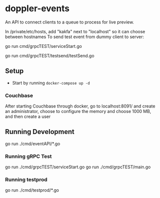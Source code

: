 # doppler-events

An API to connect clients to a queue to process for live preview.

In /private/etc/hosts, add "kakfa" next to "localhost" so it can choose between hostnames
To send test event from dummy client to server:

go run cmd/grpcTEST/serviceStart.go

go run cmd/grpcTEST/testsend/testSend.go


## Setup
- Start by running `docker-compose up -d`
### Couchbase
After starting Couchbase through docker, go to localhost:8091/ and create an administrator, choose to configure the memory and choose 1000 MB, and then create a user

## Running Development
go run ./cmd/eventAPI/*.go

### Running gRPC Test
go run ./cmd/grpcTEST/serviceStart.go
go run ./cmd/grpcTEST/main.go

### Running testprod
go run ./cmd/testprod/*.go
